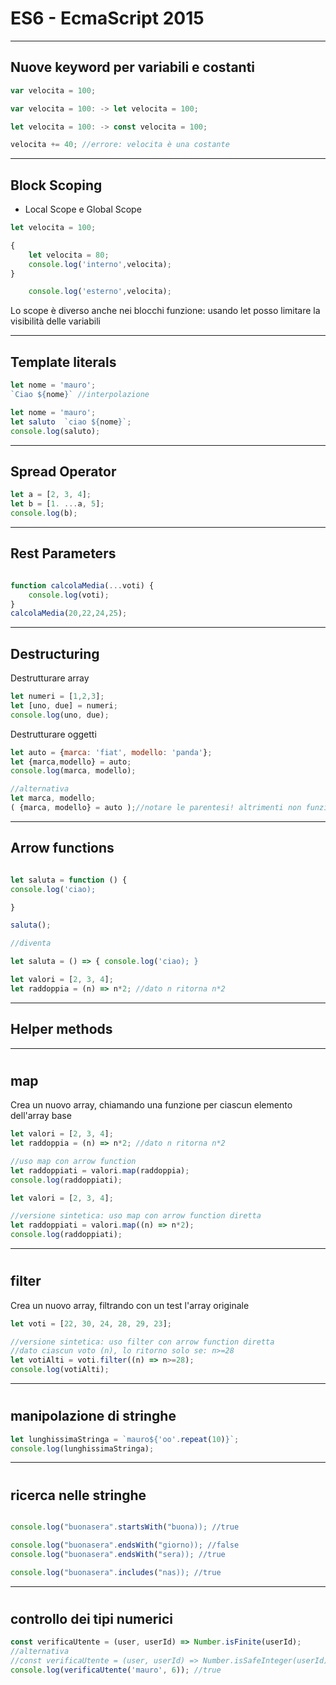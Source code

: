 # ES6 - EcmaScript 2015

---

## Nuove keyword per variabili e costanti

```javascript
var velocita = 100;

var velocita = 100: -> let velocita = 100;

let velocita = 100: -> const velocita = 100;

velocita += 40; //errore: velocita è una costante 
```

---

## Block Scoping

* Local Scope e Global Scope

```javascript
let velocita = 100;

{
    let velocita = 80;
    console.log('interno',velocita);
}

    console.log('esterno',velocita);

```

Lo scope è diverso anche nei blocchi funzione: usando let posso limitare la visibilità delle variabili

---

## Template literals


```javascript
let nome = 'mauro';
`Ciao ${nome}` //interpolazione
```

```javascript
let nome = 'mauro';
let saluto  `ciao ${nome}`;
console.log(saluto);

```

---

## Spread Operator

```javascript
let a = [2, 3, 4];
let b = [1. ...a, 5];
console.log(b);
```

---

## Rest Parameters

```javascript

function calcolaMedia(...voti) {
    console.log(voti);    
}
calcolaMedia(20,22,24,25);

```

---

## Destructuring

Destrutturare array

```javascript
let numeri = [1,2,3];
let [uno, due] = numeri;
console.log(uno, due);
```

Destrutturare oggetti

```javascript
let auto = {marca: 'fiat', modello: 'panda'};
let {marca,modello} = auto;
console.log(marca, modello);

//alternativa
let marca, modello;
( {marca, modello} = auto );//notare le parentesi! altrimenti non funziona

```

---

## Arrow functions


```javascript

let saluta = function () {
console.log('ciao);

}

saluta();

//diventa

let saluta = () => { console.log('ciao); }

```

```javascript
let valori = [2, 3, 4];
let raddoppia = (n) => n*2; //dato n ritorna n*2
```



---

## Helper methods


---
#
## map
Crea un nuovo array, chiamando una funzione per ciascun elemento dell'array base

```javascript
let valori = [2, 3, 4];
let raddoppia = (n) => n*2; //dato n ritorna n*2

//uso map con arrow function
let raddoppiati = valori.map(raddoppia);
console.log(raddoppiati);
```

```javascript
let valori = [2, 3, 4];

//versione sintetica: uso map con arrow function diretta
let raddoppiati = valori.map((n) => n*2);
console.log(raddoppiati);
```


---
#
## filter
Crea un nuovo array, filtrando con un test l'array originale

```javascript
let voti = [22, 30, 24, 28, 29, 23];

//versione sintetica: uso filter con arrow function diretta
//dato ciascun voto (n), lo ritorno solo se: n>=28
let votiAlti = voti.filter((n) => n>=28);
console.log(votiAlti);
```

---
#
## manipolazione di stringhe

```javascript
let lunghissimaStringa = `mauro${'oo'.repeat(10)}`;
console.log(lunghissimaStringa);
```

---
#
## ricerca nelle stringhe

```javascript

console.log("buonasera".startsWith("buona)); //true

console.log("buonasera".endsWith("giorno)); //false
console.log("buonasera".endsWith("sera)); //true

console.log("buonasera".includes("nas)); //true


```


---
#
## controllo dei tipi numerici

```javascript
const verificaUtente = (user, userId) => Number.isFinite(userId);
//alternativa
//const verificaUtente = (user, userId) => Number.isSafeInteger(userId);
console.log(verificaUtente('mauro', 6)); //true
```
